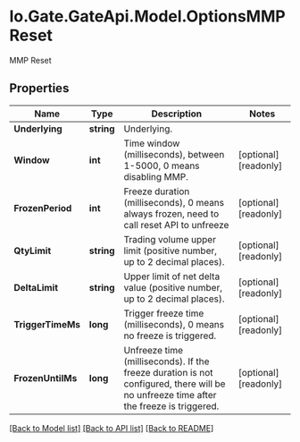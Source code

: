 
# Io.Gate.GateApi.Model.OptionsMMPReset

MMP Reset

## Properties

Name | Type | Description | Notes
------------ | ------------- | ------------- | -------------
**Underlying** | **string** | Underlying. | 
**Window** | **int** | Time window (milliseconds), between 1-5000, 0 means disabling MMP. | [optional] [readonly] 
**FrozenPeriod** | **int** | Freeze duration (milliseconds), 0 means always frozen, need to call reset API to unfreeze | [optional] [readonly] 
**QtyLimit** | **string** | Trading volume upper limit (positive number, up to 2 decimal places). | [optional] [readonly] 
**DeltaLimit** | **string** | Upper limit of net delta value (positive number, up to 2 decimal places). | [optional] [readonly] 
**TriggerTimeMs** | **long** | Trigger freeze time (milliseconds), 0 means no freeze is triggered. | [optional] [readonly] 
**FrozenUntilMs** | **long** | Unfreeze time (milliseconds). If the freeze duration is not configured, there will be no unfreeze time after the freeze is triggered. | [optional] [readonly] 

[[Back to Model list]](../README.md#documentation-for-models)
[[Back to API list]](../README.md#documentation-for-api-endpoints)
[[Back to README]](../README.md)
